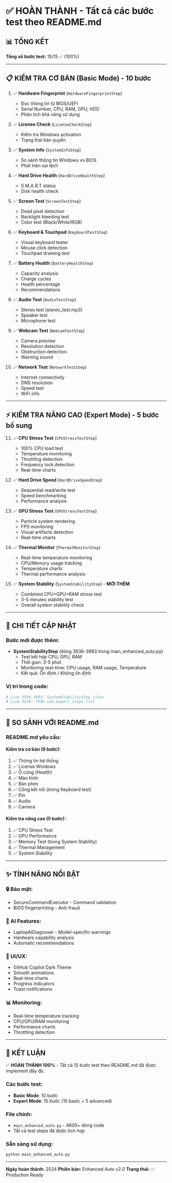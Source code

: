 # ✅ HOÀN THÀNH - Tất cả các bước test theo README.md

## 📊 TỔNG KẾT

**Tổng số bước test:** 15/15 ✅ (100%)

---

## 📋 KIỂM TRA CƠ BẢN (Basic Mode) - 10 bước

1. ✅ **Hardware Fingerprint** (`HardwareFingerprintStep`)
   - Đọc thông tin từ BIOS/UEFI
   - Serial Number, CPU, RAM, GPU, HDD
   - Phân tích khả năng sử dụng

2. ✅ **License Check** (`LicenseCheckStep`)
   - Kiểm tra Windows activation
   - Trạng thái bản quyền

3. ✅ **System Info** (`SystemInfoStep`)
   - So sánh thông tin Windows vs BIOS
   - Phát hiện sai lệch

4. ✅ **Hard Drive Health** (`HardDriveHealthStep`)
   - S.M.A.R.T status
   - Disk health check

5. ✅ **Screen Test** (`ScreenTestStep`)
   - Dead pixel detection
   - Backlight bleeding test
   - Color test (Black/White/RGB)

6. ✅ **Keyboard & Touchpad** (`KeyboardTestStep`)
   - Visual keyboard tester
   - Mouse click detection
   - Touchpad drawing test

7. ✅ **Battery Health** (`BatteryHealthStep`)
   - Capacity analysis
   - Charge cycles
   - Health percentage
   - Recommendations

8. ✅ **Audio Test** (`AudioTestStep`)
   - Stereo test (stereo_test.mp3)
   - Speaker test
   - Microphone test

9. ✅ **Webcam Test** (`WebcamTestStep`)
   - Camera preview
   - Resolution detection
   - Obstruction detection
   - Warning sound

10. ✅ **Network Test** (`NetworkTestStep`)
    - Internet connectivity
    - DNS resolution
    - Speed test
    - WiFi info

---

## ⚡ KIỂM TRA NÂNG CAO (Expert Mode) - 5 bước bổ sung

11. ✅ **CPU Stress Test** (`CPUStressTestStep`)
    - 100% CPU load test
    - Temperature monitoring
    - Throttling detection
    - Frequency lock detection
    - Real-time charts

12. ✅ **Hard Drive Speed** (`HardDriveSpeedStep`)
    - Sequential read/write test
    - Speed benchmarking
    - Performance analysis

13. ✅ **GPU Stress Test** (`GPUStressTestStep`)
    - Particle system rendering
    - FPS monitoring
    - Visual artifacts detection
    - Real-time charts

14. ✅ **Thermal Monitor** (`ThermalMonitorStep`)
    - Real-time temperature monitoring
    - CPU/Memory usage tracking
    - Temperature charts
    - Thermal performance analysis

15. ✅ **System Stability** (`SystemStabilityStep`) - **MỚI THÊM**
    - Combined CPU+GPU+RAM stress test
    - 3-5 minutes stability test
    - Overall system stability check

---

## 🎯 CHI TIẾT CẬP NHẬT

### Bước mới được thêm:
- **SystemStabilityStep** (dòng 3936-3993 trong main_enhanced_auto.py)
  - Test kết hợp CPU, GPU, RAM
  - Thời gian: 3-5 phút
  - Monitoring real-time: CPU usage, RAM usage, Temperature
  - Kết quả: Ổn định / Không ổn định

### Vị trí trong code:
```python
# Line 3936-3993: SystemStabilityStep class
# Line 4478: Thêm vào expert_steps list
```

---

## 📝 SO SÁNH VỚI README.md

### README.md yêu cầu:

#### Kiểm tra cơ bản (9 bước):
1. ✅ Thông tin hệ thống
2. ✅ License Windows
3. ✅ Ổ cứng (Health)
4. ✅ Màn hình
5. ✅ Bàn phím
6. ✅ Cổng kết nối (trong Keyboard test)
7. ✅ Pin
8. ✅ Audio
9. ✅ Camera

#### Kiểm tra nâng cao (5 bước):
1. ✅ CPU Stress Test
2. ✅ GPU Performance
3. ✅ Memory Test (trong System Stability)
4. ✅ Thermal Management
5. ✅ System Stability

---

## ✨ TÍNH NĂNG NỔI BẬT

### 🔒 Bảo mật:
- SecureCommandExecutor - Command validation
- BIOS fingerprinting - Anti-fraud

### 🤖 AI Features:
- LaptopAIDiagnoser - Model-specific warnings
- Hardware capability analysis
- Automatic recommendations

### 🎨 UI/UX:
- GitHub Copilot Dark Theme
- Smooth animations
- Real-time charts
- Progress indicators
- Toast notifications

### 📊 Monitoring:
- Real-time temperature tracking
- CPU/GPU/RAM monitoring
- Performance charts
- Throttling detection

---

## 🚀 KẾT LUẬN

✅ **HOÀN THÀNH 100%** - Tất cả 15 bước test theo README.md đã được implement đầy đủ.

### Các bước test:
- **Basic Mode**: 10 bước
- **Expert Mode**: 15 bước (10 basic + 5 advanced)

### File chính:
- `main_enhanced_auto.py` - 4600+ dòng code
- Tất cả test steps đã được tích hợp

### Sẵn sàng sử dụng:
```bash
python main_enhanced_auto.py
```

---

**Ngày hoàn thành:** 2024
**Phiên bản:** Enhanced Auto v2.0
**Trạng thái:** ✅ Production Ready
